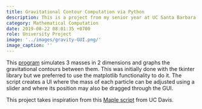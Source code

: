```yaml
---
title: Gravitational Contour Computation via Python 
description: This is a project from my senior year at UC Santa Barbara 
category: Mathematical Computation 
date: 2019-08-22 08:01:35 +0700
role: University Project 
image: '../images/gravity-GUI.png/'
image_caption: ''
---
```


This [program](https://github.com/isoleph/proj129) simulates 3 masses in 2 dimensions and graphs the gravitational contours between them. This was initially done with the tkinter library but we preferred to use the matplotlib functionality to do it. The script creates a UI where the mass of each particle can be adjusted using a slider and where its position may also be dragged through the GUI.

This project takes inspiration from this [Maple script](https://climate.ucdavis.edu/GravityProblem.pdf) from UC Davis.
